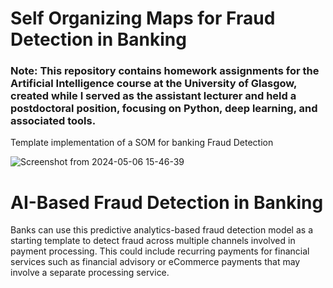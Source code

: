 # Self Organizing Maps for Fraud Detection in Banking

### Note: This repository contains homework assignments for the Artificial Intelligence course at the University of Glasgow, created while I served as the assistant lecturer and held a postdoctoral position, focusing on Python, deep learning, and associated tools.


Template implementation of a SOM for banking Fraud Detection 


![Screenshot from 2024-05-06 15-46-39](https://github.com/giorgioroffo/self-organizing-maps/assets/6114361/7e4154f3-0d73-4a5c-b9fd-90e1d7c4bb9e)

# AI-Based Fraud Detection in Banking
 
Banks can use this predictive analytics-based fraud detection model as a starting template to detect fraud across multiple channels involved in payment processing. This could include recurring payments for financial services such as financial advisory or eCommerce payments that may involve a separate processing service.
